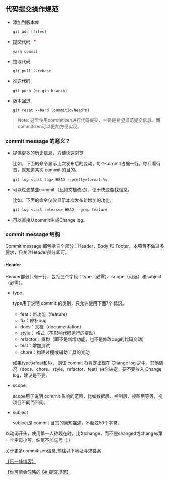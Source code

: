 ## 代码提交操作规范

- 添加到版本库
  ```git
  git add (files)
  ```

- 提交代码<span style="color:red;margin-left:10px;font-size: 16px;">*</span>
  ```git
  yarn commit
  ```

- 拉取代码
  ```git
  git pull --rebase
  ```

- 推送代码
  ```git
  git push (origin branch)
  ```

- 版本回退
  ```git
  git reset --hard (commitId/head^n)
  ```


>Note: 这里使用commitizen进行代码提交，主要是希望规范提交信息。而commitizen可以更加方便实现。

### commit message 的意义？

- 提供更多的历史信息，方便快速浏览

  比如，下面的命令显示上次发布后的变动，每个commit占据一行。你只看行首，就知道某次 commit 的目的。
  ```git
  git log <last tag> HEAD --pretty=format:%s
  ```
- 可以过滤某些commit（比如文档改动），便于快速查找信息。

  比如，下面的命令仅仅显示本次发布新增加的功能。
  ```git
  git log <last release> HEAD --grep feature
  ```
- 可以直接从commit生成Change log。

### commit message 结构

Commit message 都包括三个部分：Header，Body 和 Footer。本项目不做过多要求，只关注Header部分即可。

#### Header

Header部分只有一行，包括三个字段：type（必需）、scope（可选）和subject（必需）。

- type

  type用于说明 commit 的类别，只允许使用下面7个标识。

  - feat：新功能（feature）
  - fix：修补bug
  - docs：文档（documentation）
  - style： 格式（不影响代码运行的变动）
  - refactor：重构（即不是新增功能，也不是修改bug的代码变动）
  - test：增加测试
  - chore：构建过程或辅助工具的变动
  
  如果type为feat和fix，则该 commit 将肯定出现在 Change log 之中。其他情况（docs、chore、style、refactor、test）由你决定，要不要放入 Change log，建议是不要。

- scope

  scope用于说明 commit 影响的范围，比如数据层、控制层、视图层等等，视项目不同而不同。

- subject

  subject是 commit 目的的简短描述，不超过50个字符。

以动词开头，使用第一人称现在时，比如change，而不是changed或changes第一个字母小写，结尾不加句号（.）

关于更多commitizen信息,前往以下地址寻求答案

[【阮一峰博客】](http://www.ruanyifeng.com/blog/2016/01/commit_message_change_log.html)

[【你可能会忽略的 Git 提交规范】](http://jartto.wang/2018/07/08/git-commit/)

